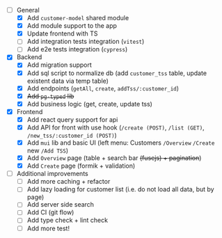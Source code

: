 - [ ] General
  - [x] Add `customer-model` shared module
  - [x] Add module support to the app
  - [x] Update frontend with TS
  - [ ] Add integration tests integration (`vitest`)
  - [ ] Add e2e tests integration (`cypress`)
- [x] Backend
  - [x] Add migration support
  - [x] Add sql script to normalize db (add `customer_tss` table, update existent data via temp table)
  - [x] Add endpoints (`getAll`, `create`, `addTss/:customer_id`)
  - [x] ~~Add `pg-typed` lib~~
  - [x] Add business logic (get, create, update tss)
- [x] Frontend
  - [x] Add react query support for api
  - [x] Add API for front with use hook (`/create (POST)`, `/list (GET)`, `/new_tss/:customer_id (POST)`)
  - [x] Add `mui` lib and basic UI (left menu: Customers `/Overview` `/Create` new `/Add TSS`)
  - [x] Add `Overview` page (table + search bar ~~(fusejs) + pagination~~)
  - [x] Add `Create` page (formik + validation)
- [ ] Additional improvements
  - [ ] Add more caching + refactor
  - [ ] Add lazy loading for customer list (i.e. do not load all data, but by page)
  - [ ] Add server side search
  - [ ] Add CI (git flow)
  - [ ] Add type check + lint check
  - [ ] Add more test!
